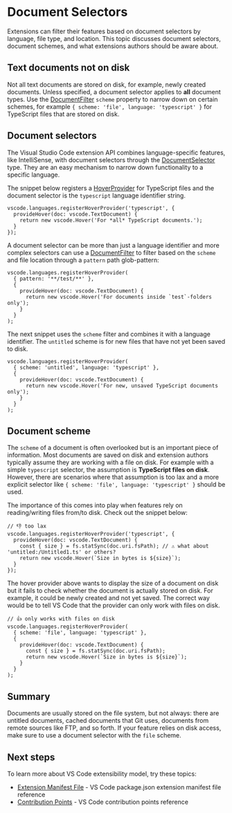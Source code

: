 # Document Selectors

Extensions can filter their features based on document selectors by language, file type, and location. This topic discusses document selectors, document schemes, and what extensions authors should be aware about.

## Text documents not on disk

Not all text documents are stored on disk, for example, newly created documents. Unless specified, a document selector applies to **all** document types. Use the [DocumentFilter](/api/references/vscode-api#DocumentFilter) `scheme` property to narrow down on certain schemes, for example `{ scheme: 'file', language: 'typescript' }` for TypeScript files that are stored on disk.

## Document selectors

The Visual Studio Code extension API combines language-specific features, like IntelliSense, with document selectors through the [DocumentSelector](/api/references/vscode-api#DocumentSelector) type. They are an easy mechanism to narrow down functionality to a specific language.

The snippet below registers a [HoverProvider](/api/references/vscode-api#HoverProvider) for TypeScript files and the document selector is the `typescript` language identifier string.

    vscode.languages.registerHoverProvider('typescript', {
      provideHover(doc: vscode.TextDocument) {
        return new vscode.Hover('For *all* TypeScript documents.');
      }
    });

A document selector can be more than just a language identifier and more complex selectors can use a [DocumentFilter](/api/references/vscode-api#DocumentFilter) to filter based on the `scheme` and file location through a `pattern` path glob-pattern:

    vscode.languages.registerHoverProvider(
      { pattern: '**/test/**' },
      {
        provideHover(doc: vscode.TextDocument) {
          return new vscode.Hover('For documents inside `test`-folders only');
        }
      }
    );

The next snippet uses the `scheme` filter and combines it with a language identifier. The `untitled` scheme is for new files that have not yet been saved to disk.

    vscode.languages.registerHoverProvider(
      { scheme: 'untitled', language: 'typescript' },
      {
        provideHover(doc: vscode.TextDocument) {
          return new vscode.Hover('For new, unsaved TypeScript documents only');
        }
      }
    );

## Document scheme

The `scheme` of a document is often overlooked but is an important piece of information. Most documents are saved on disk and extension authors typically assume they are working with a file on disk. For example with a simple `typescript` selector, the assumption is **TypeScript files on disk**. However, there are scenarios where that assumption is too lax and a more explicit selector like `{ scheme: 'file', language: 'typescript' }` should be used.

The importance of this comes into play when features rely on reading/writing files from/to disk. Check out the snippet below:

    // 👎 too lax
    vscode.languages.registerHoverProvider('typescript', {
      provideHover(doc: vscode.TextDocument) {
        const { size } = fs.statSync(doc.uri.fsPath); // ⚠️ what about 'untitled:/Untitled1.ts' or others?
        return new vscode.Hover(`Size in bytes is ${size}`);
      }
    });

The hover provider above wants to display the size of a document on disk but it fails to check whether the document is actually stored on disk. For example, it could be newly created and not yet saved. The correct way would be to tell VS Code that the provider can only work with files on disk.

    // 👍 only works with files on disk
    vscode.languages.registerHoverProvider(
      { scheme: 'file', language: 'typescript' },
      {
        provideHover(doc: vscode.TextDocument) {
          const { size } = fs.statSync(doc.uri.fsPath);
          return new vscode.Hover(`Size in bytes is ${size}`);
        }
      }
    );

## Summary

Documents are usually stored on the file system, but not always: there are untitled documents, cached documents that Git uses, documents from remote sources like FTP, and so forth. If your feature relies on disk access, make sure to use a document selector with the `file` scheme.

## Next steps

To learn more about VS Code extensibility model, try these topics:

- [Extension Manifest File](/api/references/extension-manifest) - VS Code package.json extension manifest file reference
- [Contribution Points](/api/references/contribution-points) - VS Code contribution points reference
